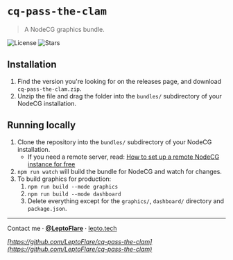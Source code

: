 # `cq-pass-the-clam`
> A NodeCG graphics bundle.

![License][license-shield]
![Stars][stars-shield]

## Installation
1. Find the version you're looking for on the releases page, and download `cq-pass-the-clam.zip`.
1. Unzip the file and drag the folder into the `bundles/` subdirectory of your NodeCG installation.

## Running locally
1. Clone the repository into the `bundles/` subdirectory of your NodeCG installation.
    - If you need a remote server, read: [How to set up a remote NodeCG instance for free](https://gist.github.com/LeptoFlare/70cd494e4562b7473fdb89029a4d6a87)
1. `npm run watch` will build the bundle for NodeCG and watch for changes.
1. To build graphics for production:
    1. `npm run build --mode graphics`
    1. `npm run build --mode dashboard`
    1. Delete everything except for the `graphics/`, `dashboard/` directory and `package.json`.

---

Contact me · [**@LeptoFlare**](https://github.com/LeptoFlare) · [lepto.tech](https://lepto.tech)

_[https://github.com/LeptoFlare/cq-pass-the-clam](https://github.com/LeptoFlare/cq-pass-the-clam)_

<!-- markdown links & imgs -->
[stars-shield]: https://img.shields.io/github/stars/LeptoFlare/cq-pass-the-clam.svg?style=social
[license-shield]: https://img.shields.io/github/license/LeptoFlare/cq-pass-the-clam.svg?style=flat
